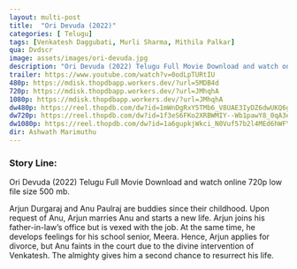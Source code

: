 ```yaml
---
layout: multi-post
title:  "Ori Devuda (2022)"
categories: [ Telugu]
tags: [Venkatesh Daggubati, Murli Sharma, Mithila Palkar]
qua: Dvdscr
image: assets/images/ori-devuda.jpg
description: "Ori Devuda (2022) Telugu Full Movie Download and watch online 720p low file size 500 mb."
trailer: https://www.youtube.com/watch?v=0odLpTURtIU
480p: https://mdisk.thopdbapp.workers.dev/?url=5MDB4d
720p: https://mdisk.thopdbapp.workers.dev/?url=JMhqhA
1080p: https://mdisk.thopdbapp.workers.dev/?url=JMhqhA
dw480p: https://reel.thopdb.com/dw?id=1mWnDgRxY5TMb6_V8UAE3IyDZ6dwUKQ6g
dw720p: https://reel.thopdb.com/dw?id=1f3eS6FKo2XRBWMIY--Wb1pawY8_0qA3e
dw1080p: https://reel.thopdb.com/dw?id=1a6gupkjWkci_N0Vuf57b2l4MEd6hWFYE
dir: Ashwath Marimuthu
---
```


### Story Line:
Ori Devuda (2022) Telugu Full Movie Download and watch online 720p low file size 500 mb.

Arjun Durgaraj and Anu Paulraj are buddies since their childhood. Upon request of Anu, Arjun marries Anu and starts a new life. Arjun joins his father-in-law’s office but is vexed with the job. At the same time, he develops feelings for his school senior, Meera. Hence, Arjun applies for divorce, but Anu faints in the court due to the divine intervention of Venkatesh. The almighty gives him a second chance to resurrect his life.






